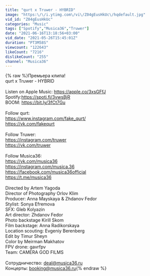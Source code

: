 ```yaml
---
title: "qurt x Truwer - HYBRID"
image: "https:\/\/i.ytimg.com\/vi\/Z04gEusHkUc\/hqdefault.jpg"
vid_id: "Z04gEusHkUc"
categories: "Music"
tags: ["Spotify","Musica36","Truwer"]
date: "2021-06-16T13:18:56+03:00"
vid_date: "2021-05-26T15:45:01Z"
duration: "PT3M58S"
viewcount: "122643"
likeCount: "7216"
dislikeCount: "255"
channel: "Musica36"
---
```

{% raw %}Премьера клипа!<br />qurt x Truwer - HYBRID<br /><br />Listen on Apple Music: <a rel="nofollow" target="blank" href="https://apple.co/3xsGFfJ">https://apple.co/3xsGFfJ</a> <br />Spotify: ​<a rel="nofollow" target="blank" href="https://spoti.fi/3vwsBjR">https://spoti.fi/3vwsBjR</a><br />BOOM: <a rel="nofollow" target="blank" href="https://bit.ly/3fCt7Gu">https://bit.ly/3fCt7Gu</a> <br /><br />Follow qurt:<br /><a rel="nofollow" target="blank" href="https://www.instagram.com/fake_qurt/">https://www.instagram.com/fake_qurt/</a><br /><a rel="nofollow" target="blank" href="https://vk.com/fakequrt">https://vk.com/fakequrt</a><br /><br />Follow Truwer:<br /><a rel="nofollow" target="blank" href="https://instagram.com/truwer">https://instagram.com/truwer</a> <br /><a rel="nofollow" target="blank" href="https://vk.com/truwer">https://vk.com/truwer</a><br /><br />Follow Musica36:<br /><a rel="nofollow" target="blank" href="https://vk.com/musica36​">https://vk.com/musica36​</a><br /><a rel="nofollow" target="blank" href="https://instagram.com/musica.36​">https://instagram.com/musica.36​</a><br /><a rel="nofollow" target="blank" href="https://facebook.com/musica36official​">https://facebook.com/musica36official​</a><br /><a rel="nofollow" target="blank" href="https://t.me/musica36​">https://t.me/musica36​</a><br /><br />Directed by Artem Yagoda<br />Director of Photography Orlov Klim <br />Producer: Anna Mayskaya &amp; Zhdanov Fedor <br />Stylist: Sonya Efremova<br />SFX: Gleb Kolyazin<br />Art director: Zhdanov Fedor<br />Photo backstage Kirill Skom<br />Film backstage: Anna Radikorskaya <br />Location scouting: Evgeniy Berenberg<br />Edit by Timur Sheyn <br />Color by Meirman Makhatov <br />FPV drone: gavrfpv<br />Team: CAMERA GOD FILMS<br /><br />Сотрудничество: deal@musica36.ru<br />Концерты: booking@musica36.ru{% endraw %}
